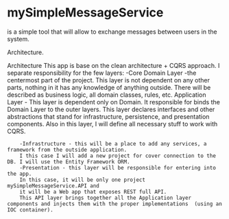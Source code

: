 # mySimpleMessageService
is a simple tool that will allow to exchange messages between users in the system. 

Architecture.

Architecture
This app is base on the clean architecture + CQRS approach. 
I separate responsibility for the few layers:
		-Core 
			Domain Layer -the centermost part of the project. This layer is not dependent on any other parts, nothing in it has any knowledge of anything outside.
			There will be described as business logic, all domain classes, rules, etc. 
			Application Layer - This layer is dependent only on Domain. It responsible for binds the Domain Layer to the outer layers.
			This layer declares interfaces and other abstractions that stand for infrastructure, persistence, and presentation components.
			Also in this layer, I will define all necessary stuff to work with CQRS. 
		
		-Infrastructure - this will be a place to add any services, a framework from the outside application. 
		I this case I will add a new project for cover connection to the DB. I will use the Entity Framework ORM.
		-Presentation - this layer will be responsible for entering into the app. 
		In this case, it will be only one project mySimpleMessageService.API and 
		it will be a Web app that exposes REST full API.
		This API layer brings together all the Application layer components and injects them with the proper implementations  (using an IOC container). 
	



